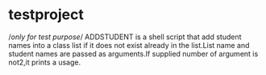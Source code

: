 # testproject
/*only for test purpose*/
ADDSTUDENT is a shell script that add student names into a class list if it does not exist already in the list.List name and student names are passed as arguments.If supplied number of argument is not2,it prints a usage.

